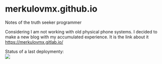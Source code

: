 # merkulovmx.github.io

Notes of the truth seeker programmer

Considering I am not working with old physical phone systems. 
I decided to make a new blog with my accumulated experience.
It is the link about it https://merkulovmx.gitlab.io/

Status of a last deploymenty:  
<img src="https://github.com/merkulovmx/merkulovmx.github.io/workflows/CI-CD-Pipeline-to-AWS-site/badge.svg&branch-master">
